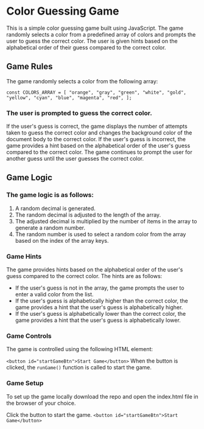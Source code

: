 # Color Guessing Game
This is a simple color guessing game built using JavaScript. The game randomly selects a color from a predefined array of colors and prompts the user to guess the correct color. The user is given hints based on the alphabetical order of their guess compared to the correct color.

## Game Rules
The game randomly selects a color from the following array:

`const COLORS_ARRAY = [
 "orange",
  "gray",
  "green",
  "white",
  "gold",
  "yellow",
  "cyan",
  "blue",
  "magenta",
  "red",
];`

### The user is prompted to guess the correct color.
If the user's guess is correct, the game displays the number of attempts taken to guess the correct color and changes the background color of the document body to the correct color.
If the user's guess is incorrect, the game provides a hint based on the alphabetical order of the user's guess compared to the correct color.
The game continues to prompt the user for another guess until the user guesses the correct color.

## Game Logic
### The game logic is as follows:

1. A random decimal is generated.
2. The random decimal is adjusted to the length of the array.
3. The adjusted decimal is multiplied by the number of items in the array to generate a random number.
4. The random number is used to select a random color from the array based on the index of the array keys.

### Game Hints
The game provides hints based on the alphabetical order of the user's guess compared to the correct color. The hints are as follows:

- If the user's guess is not in the array, the game prompts the user to enter a valid color from the list.
- If the user's guess is alphabetically higher than the correct color, the game provides a hint that the user's guess is alphabetically higher.
- If the user's guess is alphabetically lower than the correct color, the game provides a hint that the user's guess is alphabetically lower.

### Game Controls
The game is controlled using the following HTML element:

`<button id="startGameBtn">Start Game</button>`
When the button is clicked, the `runGame()` function is called to start the game.

### Game Setup
To set up the game locally download the repo and open the index.html file in the browser of your choice.

Click the button to start the game.
`<button id="startGameBtn">Start Game</button>`
